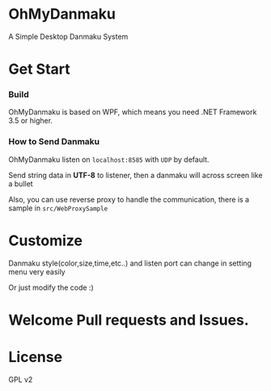 # OhMyDanmaku
A Simple Desktop Danmaku System

# Get Start
### Build
OhMyDanmaku is based on WPF, which means you need .NET Framework 3.5 or higher.

### How to Send Danmaku

OhMyDanmaku listen on `localhost:8585` with `UDP` by default.

Send string data in **UTF-8** to listener, then a danmaku will across screen like a bullet

Also, you can use reverse proxy to handle the communication, there is a sample in `src/WebProxySample`

# Customize
Danmaku style(color,size,time,etc..) and listen port can change in setting menu very easily

Or just modify the code :)

# Welcome Pull requests and Issues.

# License
GPL v2

